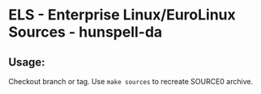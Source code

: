 # ELS - Enterprise Linux/EuroLinux Sources - hunspell-da
 
## Usage:
  Checkout branch or tag. Use `make sources` to recreate  SOURCE0 archive.
